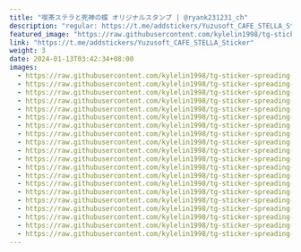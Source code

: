 ```yaml
---
title: "喫茶ステラと死神の蝶 オリジナルスタンプ | @ryank231231_ch"
description: "regular: https://t.me/addstickers/Yuzusoft_CAFE_STELLA_Sticker"
featured_image: "https://raw.githubusercontent.com/kylelin1998/tg-sticker-spreading-worldwide-images/main/img/d82a7bec-0133-49a6-83fc-7e19269793bf.jpg"
link: "https://t.me/addstickers/Yuzusoft_CAFE_STELLA_Sticker"
weight: 3
date: 2024-01-13T03:42:34+08:00
images:
  - https://raw.githubusercontent.com/kylelin1998/tg-sticker-spreading-worldwide-images/main/img/d82a7bec-0133-49a6-83fc-7e19269793bf.jpg
  - https://raw.githubusercontent.com/kylelin1998/tg-sticker-spreading-worldwide-images/main/img/81e20f68-011d-4a89-a650-a8bbd09eb113.jpg
  - https://raw.githubusercontent.com/kylelin1998/tg-sticker-spreading-worldwide-images/main/img/bd06d425-ebb3-43b1-af25-2e1b728e7a52.jpg
  - https://raw.githubusercontent.com/kylelin1998/tg-sticker-spreading-worldwide-images/main/img/c2ea0b03-fe8f-445e-8aa0-361f017c86a3.jpg
  - https://raw.githubusercontent.com/kylelin1998/tg-sticker-spreading-worldwide-images/main/img/f191b0cc-4991-4eb3-9434-b88c4befd1af.jpg
  - https://raw.githubusercontent.com/kylelin1998/tg-sticker-spreading-worldwide-images/main/img/2b36ebb5-7b7a-450e-b33b-dc4ad9dffb69.jpg
  - https://raw.githubusercontent.com/kylelin1998/tg-sticker-spreading-worldwide-images/main/img/2a477acb-0339-4f58-9b4b-d11fb0bbb755.jpg
  - https://raw.githubusercontent.com/kylelin1998/tg-sticker-spreading-worldwide-images/main/img/35319688-88fb-4ef0-bdf0-8cdc9369da0f.jpg
  - https://raw.githubusercontent.com/kylelin1998/tg-sticker-spreading-worldwide-images/main/img/b890faaa-3a89-4eda-9087-05aa3a94f1cc.jpg
  - https://raw.githubusercontent.com/kylelin1998/tg-sticker-spreading-worldwide-images/main/img/92fb0d43-b3b1-4975-b8ae-800f355010b5.jpg
  - https://raw.githubusercontent.com/kylelin1998/tg-sticker-spreading-worldwide-images/main/img/987fbbdc-561a-4cea-bc82-6647a7a31c3c.jpg
  - https://raw.githubusercontent.com/kylelin1998/tg-sticker-spreading-worldwide-images/main/img/47959729-0371-4c94-9e43-8856f923157c.jpg
  - https://raw.githubusercontent.com/kylelin1998/tg-sticker-spreading-worldwide-images/main/img/2773ce0d-b6cd-40ce-867f-1a8fc9cf1b65.jpg
  - https://raw.githubusercontent.com/kylelin1998/tg-sticker-spreading-worldwide-images/main/img/d4fa89e5-01ed-4e2c-958b-791a5a86069f.jpg
  - https://raw.githubusercontent.com/kylelin1998/tg-sticker-spreading-worldwide-images/main/img/94ebf8fc-1fe0-4568-8b92-c1d9d952b64c.jpg
  - https://raw.githubusercontent.com/kylelin1998/tg-sticker-spreading-worldwide-images/main/img/bbb3a3a1-6982-46b3-b03d-e81f8db6cfef.jpg
  - https://raw.githubusercontent.com/kylelin1998/tg-sticker-spreading-worldwide-images/main/img/11f0becf-8161-4ca3-bb68-70b690adf5c3.jpg
  - https://raw.githubusercontent.com/kylelin1998/tg-sticker-spreading-worldwide-images/main/img/dfe00abe-9752-456e-87ae-1512268304ae.jpg
  - https://raw.githubusercontent.com/kylelin1998/tg-sticker-spreading-worldwide-images/main/img/c5a75ca1-f718-4696-94fe-33b397c5a1e6.jpg
  - https://raw.githubusercontent.com/kylelin1998/tg-sticker-spreading-worldwide-images/main/img/89f3e258-5038-4b43-b11a-daa9e5e1bb5b.jpg
---
```

